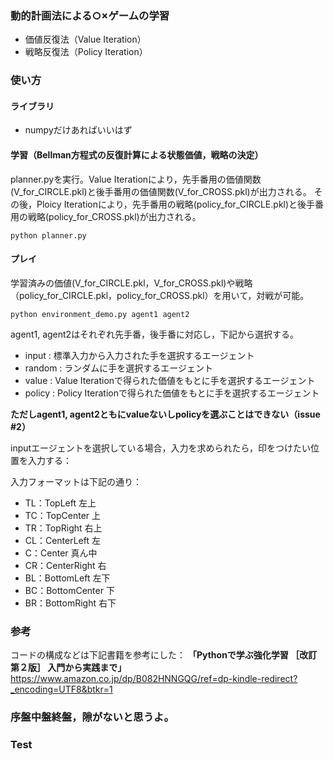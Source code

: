 ### 動的計画法による○×ゲームの学習
- 価値反復法（Value Iteration）
- 戦略反復法（Policy Iteration）

### 使い方
#### ライブラリ
- numpyだけあればいいはず

#### 学習（Bellman方程式の反復計算による状態価値，戦略の決定）
planner.pyを実行。Value Iterationにより，先手番用の価値関数(V_for_CIRCLE.pkl)と後手番用の価値関数(V_for_CROSS.pkl)が出力される。
その後，Ploicy Iterationにより，先手番用の戦略(policy_for_CIRCLE.pkl)と後手番用の戦略(policy_for_CROSS.pkl)が出力される。
```
python planner.py
```

#### プレイ
学習済みの価値(V_for_CIRCLE.pkl，V_for_CROSS.pkl)や戦略（policy_for_CIRCLE.pkl，policy_for_CROSS.pkl）を用いて，対戦が可能。
```
python environment_demo.py agent1 agent2
```
agent1, agent2はそれぞれ先手番，後手番に対応し，下記から選択する。
- input : 標準入力から入力された手を選択するエージェント
- random : ランダムに手を選択するエージェント
- value : Value Iterationで得られた価値をもとに手を選択するエージェント
- policy : Policy Iterationで得られた価値をもとに手を選択するエージェント

**ただしagent1, agent2ともにvalueないしpolicyを選ぶことはできない（issue #2）**

inputエージェントを選択している場合，入力を求められたら，印をつけたい位置を入力する：

入力フォーマットは下記の通り：
- TL：TopLeft 左上
- TC：TopCenter 上
- TR：TopRight 右上
- CL：CenterLeft 左
- C：Center 真ん中
- CR：CenterRight 右
- BL：BottomLeft 左下
- BC：BottomCenter 下
- BR：BottomRight 右下

### 参考
コードの構成などは下記書籍を参考にした：
**「Pythonで学ぶ強化学習 ［改訂第２版］ 入門から実践まで」**
https://www.amazon.co.jp/dp/B082HNNGQG/ref=dp-kindle-redirect?_encoding=UTF8&btkr=1

### 序盤中盤終盤，隙がないと思うよ。

### Test 
